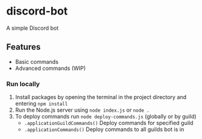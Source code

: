 # discord-bot
A simple Discord bot
## Features
- Basic commands
- Advanced commands (WIP)
### Run locally
1. Install packages by opening the terminal in the project directory and entering `npm install`
2. Run the Node.js server using `node index.js` or `node .`
3. To deploy commands run `node deploy-commands.js` (globally or by guild)
   - `.applicationGuildCommands()` Deploy commands for specified guild
   - `.applicationCommands()` Deploy commands to all guilds bot is in
